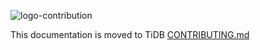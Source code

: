 ![logo-contribution](https://user-images.githubusercontent.com/6755791/33362307-d5e59a16-d516-11e7-86df-a0dfdfee7b88.jpg)

This documentation is moved to TiDB [CONTRIBUTING.md](https://github.com/pingcap/tidb/blob/master/CONTRIBUTING.md)

